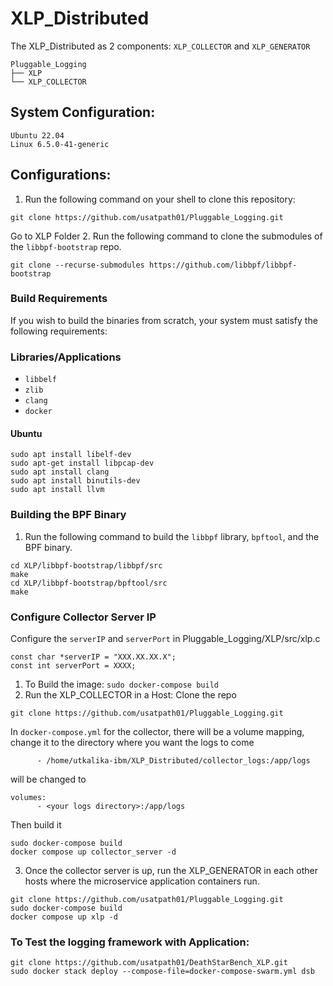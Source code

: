 # XLP_Distributed
The XLP_Distributed as 2 components: `XLP_COLLECTOR` and `XLP_GENERATOR`

```
Pluggable_Logging
├── XLP
└── XLP_COLLECTOR
```
## System Configuration:
```
Ubuntu 22.04
Linux 6.5.0-41-generic
```

## Configurations:
1. Run the following command on your shell to clone this repository:
```
git clone https://github.com/usatpath01/Pluggable_Logging.git
```
Go to XLP Folder
2. Run the following command to clone the submodules of the `libbpf-bootstrap` repo.
```
git clone --recurse-submodules https://github.com/libbpf/libbpf-bootstrap
```
### Build Requirements
If you wish to build the binaries from scratch, your system must satisfy the following requirements:
### Libraries/Applications
- `libbelf`
- `zlib`
- `clang`
- `docker`

#### Ubuntu
```
sudo apt install libelf-dev
sudo apt-get install libpcap-dev
sudo apt install clang
sudo apt install binutils-dev
sudo apt install llvm
```

### Building the BPF Binary
1. Run the following command to build the `libbpf` library, `bpftool`, and the BPF binary.
```
cd XLP/libbpf-bootstrap/libbpf/src
make
cd XLP/libbpf-bootstrap/bpftool/src
make
```

### Configure Collector Server IP
Configure the `serverIP` and `serverPort` in Pluggable_Logging/XLP/src/xlp.c
```
const char *serverIP = "XXX.XX.XX.X";
const int serverPort = XXXX;
```

1. To Build the image: 
`sudo docker-compose build`
2. Run the XLP_COLLECTOR in a Host:
Clone the repo
```
git clone https://github.com/usatpath01/Pluggable_Logging.git
```
In `docker-compose.yml` for the collector,  there will be a volume mapping, change it to the directory where you want the logs to come 
``` volumes:
      - /home/utkalika-ibm/XLP_Distributed/collector_logs:/app/logs
```
will be changed to 
```
volumes:
      - <your logs directory>:/app/logs
```
Then build it 
```
sudo docker-compose build
docker compose up collector_server -d
```
3. Once the collector server is up, run the XLP_GENERATOR in each other hosts where the microservice application containers run.
```
git clone https://github.com/usatpath01/Pluggable_Logging.git
sudo docker-compose build
docker compose up xlp -d
```
    
### To Test the logging framework with Application:
```
git clone https://github.com/usatpath01/DeathStarBench_XLP.git
sudo docker stack deploy --compose-file=docker-compose-swarm.yml dsb
```

